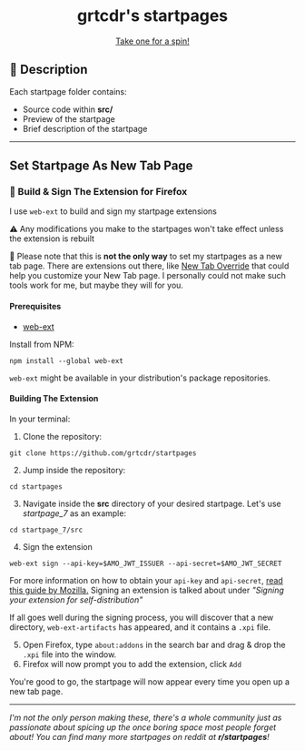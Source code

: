 <div align="center">

<h1>grtcdr's startpages</h1>

<a href="https://grtcdr.github.io/startpages/">Take one for a spin!</a>

</div>

## 📝 Description <a name="description"></a>

Each startpage folder contains: 
- Source code within __src/__
- Preview of the startpage
- Brief description of the startpage

---

## Set Startpage As New Tab Page <a name="set-startpage"></a>
### 🔨 Build & Sign The Extension for Firefox
I use `web-ext` to build and sign my startpage extensions

⚠️ Any modifications you make to the startpages won't take effect unless the extension is rebuilt

🚨 Please note that this is **not the only way** to set my startpages as a new tab page.
There are extensions out there, like [New Tab Override](https://addons.mozilla.org/en-US/firefox/addon/new-tab-override/) 
that could help you customize your New Tab page. I personally could not make such tools work for me,
but maybe they will for you. 

#### Prerequisites
- [web-ext](https://github.com/mozilla/web-ext)

Install from NPM:
```
npm install --global web-ext
```

`web-ext` might be available in your distribution's package repositories.

#### Building The Extension
In your terminal:

1. Clone the repository:
```
git clone https://github.com/grtcdr/startpages
```
2. Jump inside the repository:
```
cd startpages
```
3. Navigate inside the __src__ directory of your desired startpage. 
Let's use _startpage_7_ as an example:
```
cd startpage_7/src
```
4. Sign the extension
```
web-ext sign --api-key=$AMO_JWT_ISSUER --api-secret=$AMO_JWT_SECRET
```

For more information on how to obtain your `api-key` and `api-secret`, [read this guide by Mozilla.](https://extensionworkshop.com/documentation/develop/getting-started-with-web-ext/) Signing an extension is talked about under _"Signing your extension for self-distribution"_

If all goes well during the signing process, you will discover that a new directory, `web-ext-artifacts` has appeared, and it contains a `.xpi` file.

5. Open Firefox, type `about:addons` in the search bar and drag & drop the `.xpi` file into the window.
6. Firefox will now prompt you to add the extension, click `Add`

You're good to go, the startpage will now appear every time you open up a new tab page.

---

_I'm not the only person making these, there's a whole community just as passionate about spicing up the once boring space most people forget about! You can find many more startpages on reddit at **r/startpages**!_
